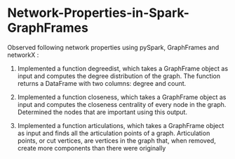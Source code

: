 # Network-Properties-in-Spark-GraphFrames

Observed following network properties using pySpark, GraphFrames and networkX :

1) Implemented a function degreedist, which takes a GraphFrame object as input and computes the degree distribution of the graph. The function returns a DataFrame with two columns: degree and count.

2) Implemented a function closeness, which takes a GraphFrame object as input and computes the closeness centrality of every node in the graph. Determined the nodes that are important using this output.

3) Implemented a function articulations, which takes a GraphFrame object as input and finds all the articulation points of a graph. Articulation points, or cut vertices, are vertices in the graph that, when removed, create more components than there were originally
